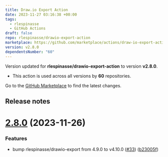 ```yaml
---
title: Draw.io Export Action
date: 2023-11-27 03:16:38 +00:00
tags:
  - rlespinasse
  - GitHub Actions
draft: false
repo: rlespinasse/drawio-export-action
marketplace: https://github.com/marketplace/actions/draw-io-export-action
version: v2.8.0
dependentsNumber: "60"
---
```



Version updated for **rlespinasse/drawio-export-action** to version **v2.8.0**.
- This action is used across all versions by **60** repositories.

Go to the [GitHub Marketplace](https://github.com/marketplace/actions/draw-io-export-action) to find the latest changes.

## Release notes

# [2.8.0](https://github.com/rlespinasse/drawio-export-action/compare/v2.7.0...v2.8.0) (2023-11-26)


### Features

* bump rlespinasse/drawio-export from 4.9.0 to v4.10.0 ([#33](https://github.com/rlespinasse/drawio-export-action/issues/33)) ([b23005f](https://github.com/rlespinasse/drawio-export-action/commit/b23005f3c4a67ea8971b72c6ef68a127334b9010))




